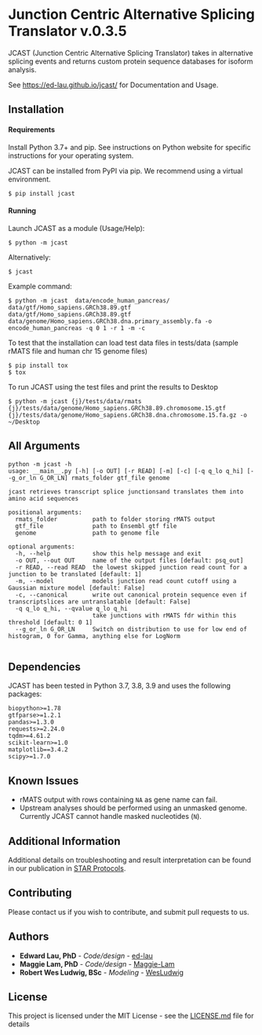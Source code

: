 # Junction Centric Alternative Splicing Translator v.0.3.5

JCAST (Junction Centric Alternative Splicing Translator) takes in alternative splicing events and returns custom protein sequence databases for isoform analysis.

See https://ed-lau.github.io/jcast/ for Documentation and Usage.

## Installation

#### Requirements

Install Python 3.7+ and pip. See instructions on Python website for specific instructions for your operating system.

JCAST can be installed from PyPI via pip. We recommend using a virtual environment.

    $ pip install jcast

#### Running
	
Launch JCAST as a module (Usage/Help):
		
	$ python -m jcast

Alternatively:

    $ jcast

Example command: 
		
	$ python -m jcast  data/encode_human_pancreas/ data/gtf/Homo_sapiens.GRCh38.89.gtf data/gtf/Homo_sapiens.GRCh38.89.gtf data/genome/Homo_sapiens.GRCh38.dna.primary_assembly.fa -o encode_human_pancreas -q 0 1 -r 1 -m -c
    
To test that the installation can load test data files in tests/data (sample rMATS file and human chr 15 genome files)

    $ pip install tox
    $ tox

To run JCAST using the test files and print the results to Desktop

    $ python -m jcast {j}/tests/data/rmats {j}/tests/data/genome/Homo_sapiens.GRCh38.89.chromosome.15.gtf  {j}/tests/data/genome/Homo_sapiens.GRCh38.dna.chromosome.15.fa.gz -o ~/Desktop


## All Arguments
```
python -m jcast -h
usage: __main__.py [-h] [-o OUT] [-r READ] [-m] [-c] [-q q_lo q_hi] [--g_or_ln G_OR_LN] rmats_folder gtf_file genome

jcast retrieves transcript splice junctionsand translates them into amino acid sequences

positional arguments:
  rmats_folder          path to folder storing rMATS output
  gtf_file              path to Ensembl gtf file
  genome                path to genome file

optional arguments:
  -h, --help            show this help message and exit
  -o OUT, --out OUT     name of the output files [default: psq_out]
  -r READ, --read READ  the lowest skipped junction read count for a junction to be translated [default: 1]
  -m, --model           models junction read count cutoff using a Gaussian mixture model [default: False]
  -c, --canonical       write out canonical protein sequence even if transcriptslices are untranslatable [default: False]
  -q q_lo q_hi, --qvalue q_lo q_hi
                        take junctions with rMATS fdr within this threshold [default: 0 1]
  --g_or_ln G_OR_LN     Switch on distribution to use for low end of histogram, 0 for Gamma, anything else for LogNorm


```


## Dependencies

JCAST has been tested in Python 3.7, 3.8, 3.9 and uses the following packages:

```
biopython>=1.78
gtfparse>=1.2.1
pandas>=1.3.0
requests>=2.24.0
tqdm>=4.61.2
scikit-learn>=1.0
matplotlib==3.4.2
scipy>=1.7.0
```

## Known Issues
* rMATS output with rows containing `NA` as gene name can fail.
* Upstream analyses should be performed using an unmasked genome. Currently JCAST cannot handle masked nucleotides (`N`).

## Additional Information

Additional details on troubleshooting and result interpretation can be found in our publication in [STAR Protocols](https://www.sciencedirect.com/science/article/pii/S2666166720301258).

## Contributing

Please contact us if you wish to contribute, and submit pull requests to us.


## Authors

* **Edward Lau, PhD** - *Code/design* - [ed-lau](https://github.com/ed-lau)
* **Maggie Lam, PhD** - *Code/design* - [Maggie-Lam](https://github.com/Maggie-Lam)
* **Robert Wes Ludwig, BSc** - *Modeling* - [WesLudwig](https://github.com/WesLudwig)


## License

This project is licensed under the MIT License - see the [LICENSE.md](LICENSE.md) file for details
